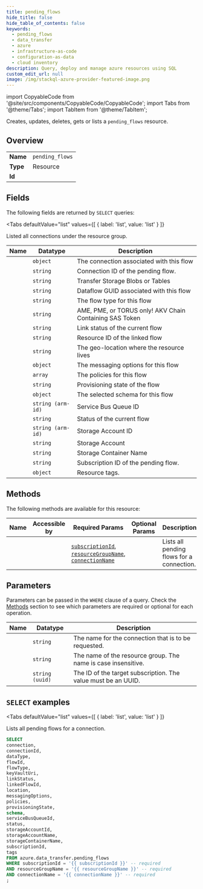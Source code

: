 ```yaml
--- 
title: pending_flows
hide_title: false
hide_table_of_contents: false
keywords:
  - pending_flows
  - data_transfer
  - azure
  - infrastructure-as-code
  - configuration-as-data
  - cloud inventory
description: Query, deploy and manage azure resources using SQL
custom_edit_url: null
image: /img/stackql-azure-provider-featured-image.png
---
```


import CopyableCode from '@site/src/components/CopyableCode/CopyableCode';
import Tabs from '@theme/Tabs';
import TabItem from '@theme/TabItem';

Creates, updates, deletes, gets or lists a <code>pending_flows</code> resource.

## Overview
<table><tbody>
<tr><td><b>Name</b></td><td><code>pending_flows</code></td></tr>
<tr><td><b>Type</b></td><td>Resource</td></tr>
<tr><td><b>Id</b></td><td><CopyableCode code="azure.data_transfer.pending_flows" /></td></tr>
</tbody></table>

## Fields

The following fields are returned by `SELECT` queries:

<Tabs
    defaultValue="list"
    values={[
        { label: 'list', value: 'list' }
    ]}
>
<TabItem value="list">

Listed all connections under the resource group.

<table>
<thead>
    <tr>
    <th>Name</th>
    <th>Datatype</th>
    <th>Description</th>
    </tr>
</thead>
<tbody>
<tr>
    <td><CopyableCode code="connection" /></td>
    <td><code>object</code></td>
    <td>The connection associated with this flow</td>
</tr>
<tr>
    <td><CopyableCode code="connectionId" /></td>
    <td><code>string</code></td>
    <td>Connection ID of the pending flow.</td>
</tr>
<tr>
    <td><CopyableCode code="dataType" /></td>
    <td><code>string</code></td>
    <td>Transfer Storage Blobs or Tables</td>
</tr>
<tr>
    <td><CopyableCode code="flowId" /></td>
    <td><code>string</code></td>
    <td>Dataflow GUID associated with this flow</td>
</tr>
<tr>
    <td><CopyableCode code="flowType" /></td>
    <td><code>string</code></td>
    <td>The flow type for this flow</td>
</tr>
<tr>
    <td><CopyableCode code="keyVaultUri" /></td>
    <td><code>string</code></td>
    <td>AME, PME, or TORUS only! AKV Chain Containing SAS Token</td>
</tr>
<tr>
    <td><CopyableCode code="linkStatus" /></td>
    <td><code>string</code></td>
    <td>Link status of the current flow</td>
</tr>
<tr>
    <td><CopyableCode code="linkedFlowId" /></td>
    <td><code>string</code></td>
    <td>Resource ID of the linked flow</td>
</tr>
<tr>
    <td><CopyableCode code="location" /></td>
    <td><code>string</code></td>
    <td>The geo-location where the resource lives</td>
</tr>
<tr>
    <td><CopyableCode code="messagingOptions" /></td>
    <td><code>object</code></td>
    <td>The messaging options for this flow</td>
</tr>
<tr>
    <td><CopyableCode code="policies" /></td>
    <td><code>array</code></td>
    <td>The policies for this flow</td>
</tr>
<tr>
    <td><CopyableCode code="provisioningState" /></td>
    <td><code>string</code></td>
    <td>Provisioning state of the flow</td>
</tr>
<tr>
    <td><CopyableCode code="schema" /></td>
    <td><code>object</code></td>
    <td>The selected schema for this flow</td>
</tr>
<tr>
    <td><CopyableCode code="serviceBusQueueId" /></td>
    <td><code>string (arm-id)</code></td>
    <td>Service Bus Queue ID</td>
</tr>
<tr>
    <td><CopyableCode code="status" /></td>
    <td><code>string</code></td>
    <td>Status of the current flow</td>
</tr>
<tr>
    <td><CopyableCode code="storageAccountId" /></td>
    <td><code>string (arm-id)</code></td>
    <td>Storage Account ID</td>
</tr>
<tr>
    <td><CopyableCode code="storageAccountName" /></td>
    <td><code>string</code></td>
    <td>Storage Account</td>
</tr>
<tr>
    <td><CopyableCode code="storageContainerName" /></td>
    <td><code>string</code></td>
    <td>Storage Container Name</td>
</tr>
<tr>
    <td><CopyableCode code="subscriptionId" /></td>
    <td><code>string</code></td>
    <td>Subscription ID of the pending flow.</td>
</tr>
<tr>
    <td><CopyableCode code="tags" /></td>
    <td><code>object</code></td>
    <td>Resource tags.</td>
</tr>
</tbody>
</table>
</TabItem>
</Tabs>

## Methods

The following methods are available for this resource:

<table>
<thead>
    <tr>
    <th>Name</th>
    <th>Accessible by</th>
    <th>Required Params</th>
    <th>Optional Params</th>
    <th>Description</th>
    </tr>
</thead>
<tbody>
<tr>
    <td><a href="#list"><CopyableCode code="list" /></a></td>
    <td><CopyableCode code="select" /></td>
    <td><a href="#parameter-subscriptionId"><code>subscriptionId</code></a>, <a href="#parameter-resourceGroupName"><code>resourceGroupName</code></a>, <a href="#parameter-connectionName"><code>connectionName</code></a></td>
    <td></td>
    <td>Lists all pending flows for a connection.</td>
</tr>
</tbody>
</table>

## Parameters

Parameters can be passed in the `WHERE` clause of a query. Check the [Methods](#methods) section to see which parameters are required or optional for each operation.

<table>
<thead>
    <tr>
    <th>Name</th>
    <th>Datatype</th>
    <th>Description</th>
    </tr>
</thead>
<tbody>
<tr id="parameter-connectionName">
    <td><CopyableCode code="connectionName" /></td>
    <td><code>string</code></td>
    <td>The name for the connection that is to be requested.</td>
</tr>
<tr id="parameter-resourceGroupName">
    <td><CopyableCode code="resourceGroupName" /></td>
    <td><code>string</code></td>
    <td>The name of the resource group. The name is case insensitive.</td>
</tr>
<tr id="parameter-subscriptionId">
    <td><CopyableCode code="subscriptionId" /></td>
    <td><code>string (uuid)</code></td>
    <td>The ID of the target subscription. The value must be an UUID.</td>
</tr>
</tbody>
</table>

## `SELECT` examples

<Tabs
    defaultValue="list"
    values={[
        { label: 'list', value: 'list' }
    ]}
>
<TabItem value="list">

Lists all pending flows for a connection.

```sql
SELECT
connection,
connectionId,
dataType,
flowId,
flowType,
keyVaultUri,
linkStatus,
linkedFlowId,
location,
messagingOptions,
policies,
provisioningState,
schema,
serviceBusQueueId,
status,
storageAccountId,
storageAccountName,
storageContainerName,
subscriptionId,
tags
FROM azure.data_transfer.pending_flows
WHERE subscriptionId = '{{ subscriptionId }}' -- required
AND resourceGroupName = '{{ resourceGroupName }}' -- required
AND connectionName = '{{ connectionName }}' -- required
;
```
</TabItem>
</Tabs>
